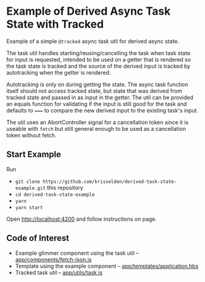 # Example of Derived Async Task State with Tracked

Example of a simple `@tracked` async task util for derived async state.

The task util handles starting/reusing/cancelling the task when task state for
input is requested, intended to be used on a getter that is rendered so the task
state is tracked and the source of the derived input is tracked by autotracking
when the getter is rendered.

Autotracking is only on during getting the state. The async task function itself
should not access tracked state, but state that was derived from tracked state and
passed in as input in the getter. The util can be provided an equals function for
validating if the input is still good for the task and defaults to `===` to compare
the new derived input to the existing task's input.

The util uses an AbortController signal for a cancellation token since it is
useable with `fetch` but still general enough to be used as a cancellation token
without fetch.

## Start Example

Run

- `git clone https://github.com/krisselden/derived-task-state-example.git` this repository
- `cd derived-task-state-example`
- `yarn`
- `yarn start`

Open [http://localhost:4200](http://localhost:4200) and follow instructions on page.

## Code of Interest

- Example glimmer component using the task util – [app/components/fetch-json.js](app/components/fetch-json.js)
- Template using the example component – [app/templates/application.hbs](app/templates/application.hbs)
- Tracked task util – [app/utils/task.js](app/utils/task.js)
